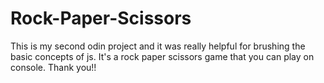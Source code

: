 # Rock-Paper-Scissors

This is my second odin project and it was really helpful for brushing the basic concepts of js.
It's a rock paper scissors game that you can play on console.
Thank you!!
